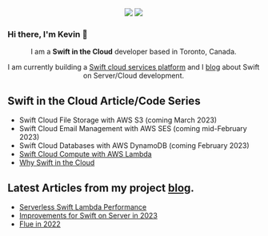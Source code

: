 <div align="center">
  <a href="http://twitter.com/kevin_hinkson"><img src="https://img.shields.io/badge/twitter-blue.svg?&style=for-the-badge&logo=twitter&logoColor=white"></a>
  <a href="https://hachyderm.io/@khinkson"><img src="https://img.shields.io/badge/mastodon-%230077B5.svg?&style=for-the-badge&logo=mastodon&logoColor=white"></a>
</div>

### Hi there, I'm Kevin 👋

<p align=center>I am a <strong>Swift in the Cloud</strong> developer based in Toronto, Canada.</p>
<p align=center>I am currently building a <a href="https://www.flue.cloud/">Swift cloud services platform</a> and I <a href="https://www.flue.cloud/blog/">blog</a> about Swift on Server/Cloud development.</p>

## Swift in the Cloud Article/Code Series
- Swift Cloud File Storage with AWS S3 (coming March 2023)
- Swift Cloud Email Management with AWS SES (coming mid-February 2023)
- Swift Cloud Databases with AWS DynamoDB (coming February 2023)
- [Swift Cloud Compute with AWS Lambda](https://www.flue.cloud/swift-server-cloud/swift-cloud-compute-aws-lambda/)
- [Why Swift in the Cloud](https://www.flue.cloud/swift-server-cloud/why-swift-cloud/)

## Latest Articles from my project [blog](https://www.flue.cloud/blog/).
- [Serverless Swift Lambda Performance](https://www.flue.cloud/blog/serverless-swift-lambda-performance/)
- [Improvements for Swift on Server in 2023](https://www.flue.cloud/blog/upcoming-improvements-swift-server-2023/)
- [Flue in 2022](https://www.flue.cloud/blog/flue-2022/)


<!--
**khinkson/khinkson** is a ✨ _special_ ✨ repository because its `README.md` (this file) appears on your GitHub profile.

Here are some ideas to get you started:

- 🔭 I’m currently working on ...
- 🌱 I’m currently learning ...
- 👯 I’m looking to collaborate on ...
- 🤔 I’m looking for help with ...
- 💬 Ask me about ...
- 📫 How to reach me: ...
- 😄 Pronouns: ...
- ⚡ Fun fact: ...
-->
